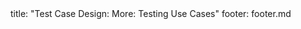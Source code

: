 <frontmatter>
title: "Test Case Design: More: Testing Use Cases"
footer: footer.md
</frontmatter>

<include src="unit-inPage-asFlat.md" boilerplate />